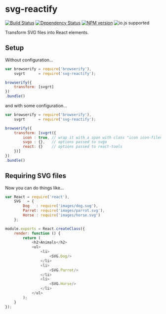 svg-reactify
============

[![Build Status](https://travis-ci.org/coma/svg-reactify.png?branch=master)](https://travis-ci.org/coma/svg-reactify)
[![Dependency Status](https://david-dm.org/coma/svg-reactify.png)](http://david-dm.org/coma/svg-reactify)
[![NPM version](https://badge.fury.io/js/svg-reactify.png)](http://badge.fury.io/js/svg-reactify)
![io.js supported](https://img.shields.io/badge/io.js-supported-green.svg?style=flat)

Transform SVG files into React elements.

Setup
-----

Without configuration...

```javascript
var browserify = require('browserify'),
    svgrt      = require('svg-reactify');

browserify({
    transform: [svgrt]
})
.bundle()
```

and with some configuration...

```javascript
var browserify = require('browserify'),
    svgrt      = require('svg-reactify');

browserify({
    transform: [svgrt({
    	icon : true, // wrap it with a span with class "icon icon-filename"
		svgo : {},   // options passed to svgo
		react: {}    // options passed to react-tools
	})]
})
.bundle()
```

Requiring SVG files
-------------------

Now you can do things like...

```javascript
var React = require('react'),
	SVG   = {
	    Dog   : require('images/dog.svg'),
	    Parrot: require('images/parrot.svg'),
	    Horse : require('images/horse.svg')
	};

module.exports = React.createClass({
    render: function () {
        return (
            <h2>Animals</h2>
			<ul>
				<li>
					<SVG.Dog/>
				</li>
				<li>
					<SVG.Parrot/>
				</li>
				<li>
					<SVG.Horse/>
				</li>
			</ul>
        );
    }
});
```